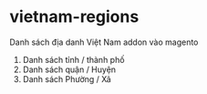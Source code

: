 vietnam-regions
===============

Danh sách địa danh Việt Nam addon vào magento
1. Danh sách tỉnh / thành phố
2. Danh sách quận / Huyện
3. Danh sách Phường / Xã